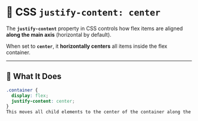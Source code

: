 # 🎯 CSS `justify-content: center`

The **`justify-content`** property in CSS controls how flex items are aligned **along the main axis** (horizontal by default).

When set to **`center`**, it **horizontally centers** all items inside the flex container.

---

## 🧠 What It Does
```css
.container {
  display: flex;
  justify-content: center;
}
This moves all child elements to the center of the container along the main axis.